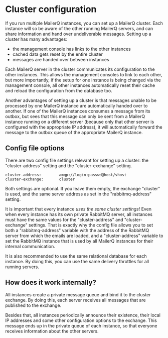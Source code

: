 # Cluster configuration

If you run multiple MailerQ instances, you can set up a MailerQ cluster. 
Each instance will so be aware of the other running MailerQ servers,
and can share information and hand over undeliverable messages. 
Setting up a cluster has many advantages:

- the management console has links to the other instances
- cached data gets reset by the entire cluster
- messages are handed over between instances

Each MailerQ server in the cluster communicates its configuration to the other
instances. This allows the management consoles to link to each other, 
but more importantly, if the setup for one instance is being changed via the 
management console, all other instances automatically reset their cache and 
reload the configuration from the database too.

Another advantages of setting up a cluster is that messages unable to
be processed by one MailerQ instance are automatically handed over to another.
If one of the MailerQ instances consumes a message from its outbox, but sees 
that this message can only be sent from a MailerQ instance running on a 
different server (because only that other server is configured with the 
appropriate IP address), it will automatically forward the message to the outbox 
queue of the appropriate MailerQ instance.


## Config file options

There are two config file settings relevant for setting up a cluster: the
"cluster-address" setting and the "cluster-exchange" setting.

```
cluster-address:        amqp://login:passwd@host/vhost
cluster-exchange:       cluster
```

Both settings are optional. If you leave them empty, the exchange "cluster" is 
used, and the same server address as set in the "rabbitmq-address" setting.

It is important that every instance _uses the same cluster settings_! Even when
every instance has its own private RabbitMQ server, all instances must have the 
same values for the "cluster-address" and "cluster-exchange" settings. That is 
exactly why the config file allows you to set both a "rabbitmq-address" variable 
with the address of the RabbitMQ server from which the emails are loaded, and a 
"cluster-address" variable to set the RabbitMQ instance that is used by all MailerQ 
instances for their internal communication.

It is also recommended to use the same relational database for each instance.
By doing this, you can use the same delivery throttles for all running servers.


## How does it work internally?

All instances create a private message queue and bind it to the cluster exchange.
By doing this, each server receives all messages that are published to the
exchange.

Besides that, all instances periodically announce their existence, their local
IP addresses and some other configuration options to the exchange. This message
ends up in the private queue of each instance, so that everyone receives information
about the other servers.


